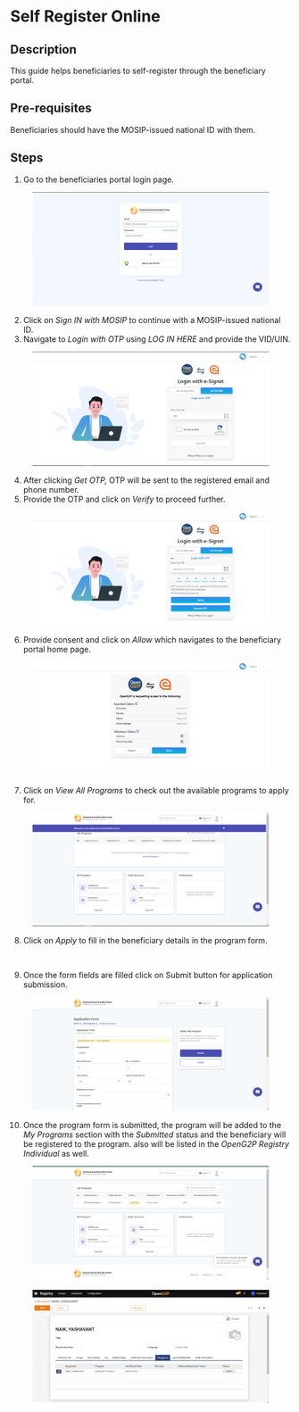 # Self Register Online

## Description

This guide helps beneficiaries to self-register through the beneficiary portal.

## Pre-requisites

Beneficiaries should have the MOSIP-issued national ID with them.

## Steps&#x20;

1. Go to the beneficiaries portal login page.

<figure><img src="../../.gitbook/assets/beneficiary-portal-login-page.png" alt=""><figcaption></figcaption></figure>

2. Click on _Sign IN with MOSIP_ to continue with a MOSIP-issued national ID.
3. Navigate to _Login with OTP_ using _LOG IN HERE_ and provide the VID/UIN.

<figure><img src="../../.gitbook/assets/login-with-otp.png" alt=""><figcaption></figcaption></figure>

4. After clicking _Get OTP,_ OTP will be sent to the registered email and phone number.
5. Provide the OTP and click on _Verify_ to proceed further.

<figure><img src="../../.gitbook/assets/verify-otp.png" alt=""><figcaption></figcaption></figure>

6. Provide consent and click on _Allow_ which navigates to the beneficiary portal home page.

<figure><img src="../../.gitbook/assets/beneficiary-portal-consent.png" alt=""><figcaption></figcaption></figure>

7. Click on _View All Programs_ to check out the available programs to apply for.

<figure><img src="../../.gitbook/assets/beneficiary-portal-home-page.png" alt=""><figcaption></figcaption></figure>

8. Click on _Apply_ to fill in the beneficiary details in the program form.

<figure><img src="broken-reference" alt=""><figcaption></figcaption></figure>

9. Once the form fields are filled click on Submit button for application submission.

<figure><img src="../../.gitbook/assets/beneficiary-portal-application-form-page.png" alt=""><figcaption></figcaption></figure>

10. Once the program form is submitted, the program will be added to the _My Programs_ section with the _Submitted_ status and the beneficiary will be registered to the program. also will be listed in the _OpenG2P Registry Individual_ as well.

<figure><img src="../../.gitbook/assets/my-programs.png" alt=""><figcaption></figcaption></figure>

<figure><img src="../../.gitbook/assets/program-registrant.png" alt=""><figcaption></figcaption></figure>

